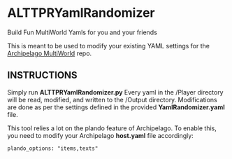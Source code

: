 # ALTTPRYamlRandomizer
Build Fun MultiWorld Yamls for you and your friends

This is meant to be used to modify your existing YAML settings for the [Archipelago MultiWorld](https://github.com/Berserker66/MultiWorld-Utilities/releases) repo.

## INSTRUCTIONS

Simply run **ALTTPRYamlRandomizer.py**
Every yaml in the /Player directory will be read, modified, and written to the /Output directory.
Modifications are done as per the settings defined in the provided **YamlRandomizer.yaml** file.

This tool relies a lot on the plando feature of Archipelago.
To enable this, you need to modify your Archipelago **host.yaml** file accordingly:

    plando_options: "items,texts"